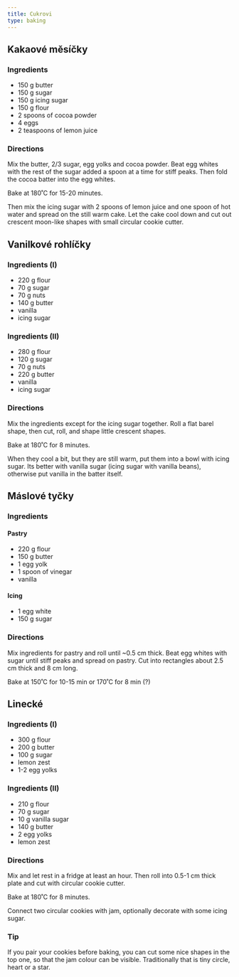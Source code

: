 ```yaml
---
title: Cukrovi
type: baking
---
```


## Kakaové měsíčky

### Ingredients

* 150 g butter
* 150 g sugar
* 150 g icing sugar
* 150 g flour
* 2 spoons of cocoa powder
* 4 eggs
* 2 teaspoons of lemon juice

### Directions

Mix the butter, 2/3 sugar, egg yolks and cocoa powder.
Beat egg whites with the rest of the sugar added a spoon at a time for stiff peaks.
Then fold the cocoa batter into the egg whites.

Bake at 180˚C for 15-20 minutes.

Then mix the icing sugar with 2 spoons of lemon juice and one spoon of hot water
and spread on the still warm cake.
Let the cake cool down and cut out crescent moon-like shapes with small circular cookie cutter.

## Vanilkové rohlíčky

### Ingredients (I)

* 220 g flour
* 70 g sugar
* 70 g nuts
* 140 g butter
* vanilla
* icing sugar

### Ingredients (II)

* 280 g flour
* 120 g sugar
* 70 g nuts
* 220 g butter
* vanilla
* icing sugar

### Directions

Mix the ingredients except for the icing sugar together.
Roll a flat barel shape, then cut, roll, and shape little crescent shapes.

Bake at 180˚C for 8 minutes.

When they cool a bit, but they are still warm, put them into a bowl with icing sugar.
Its better with vanilla sugar (icing sugar with vanilla beans), otherwise put vanilla in the batter itself.

## Máslové tyčky

### Ingredients

#### Pastry

* 220 g flour
* 150 g butter
* 1 egg yolk
* 1 spoon of vinegar
* vanilla

#### Icing

* 1 egg white
* 150 g sugar

### Directions

Mix ingredients for pastry and roll until ~0.5 cm thick.
Beat egg whites with sugar until stiff peaks and spread on pastry.
Cut into rectangles about 2.5 cm thick and 8 cm long.

Bake at 150˚C for 10-15 min or 170˚C for 8 min (?)

## Linecké

### Ingredients (I)

* 300 g flour
* 200 g butter
* 100 g sugar
* lemon zest
* 1-2 egg yolks

### Ingredients (II)

* 210 g flour
* 70 g sugar
* 10 g vanilla sugar
* 140 g butter
* 2 egg yolks
* lemon zest

### Directions

Mix and let rest in a fridge at least an hour.
Then roll into 0.5-1 cm thick plate and cut with circular cookie cutter.


Bake at 180˚C for 8 minutes.

Connect two circular cookies with jam, optionally decorate with some icing sugar.

### Tip

If you pair your cookies before baking, you can cut some nice shapes in the top one,
so that the jam colour can be visible.
Traditionally that is tiny circle, heart or a star.
